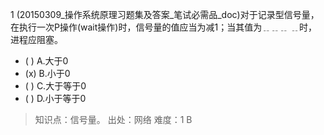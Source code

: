 1
(20150309_操作系统原理习题集及答案_笔试必需品_doc)对于记录型信号量，在执行一次P操作(wait操作)时，信号量的值应当为减1；当其值为﹎﹎﹎
﹎时，进程应阻塞。
- ( ) A.大于0 
- (x) B.小于0 
- ( ) C.大于等于0 
- ( ) D.小于等于0

> 知识点：信号量。
> 出处：网络
> 难度：1
> B
